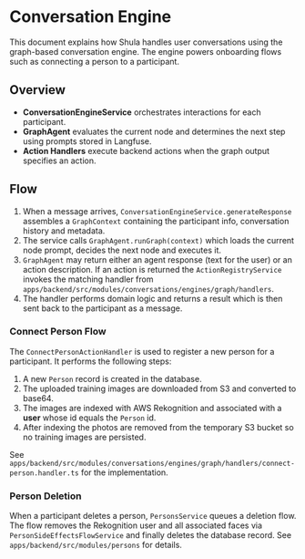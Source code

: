 # Conversation Engine

This document explains how Shula handles user conversations using the graph-based conversation engine. The engine powers onboarding flows such as connecting a person to a participant.

## Overview

- **ConversationEngineService** orchestrates interactions for each participant.
- **GraphAgent** evaluates the current node and determines the next step using prompts stored in Langfuse.
- **Action Handlers** execute backend actions when the graph output specifies an action.

## Flow

1. When a message arrives, `ConversationEngineService.generateResponse` assembles a `GraphContext` containing the participant info, conversation history and metadata.
2. The service calls `GraphAgent.runGraph(context)` which loads the current node prompt, decides the next node and executes it.
3. `GraphAgent` may return either an agent response (text for the user) or an action description. If an action is returned the `ActionRegistryService` invokes the matching handler from `apps/backend/src/modules/conversations/engines/graph/handlers`.
4. The handler performs domain logic and returns a result which is then sent back to the participant as a message.

### Connect Person Flow

The `ConnectPersonActionHandler` is used to register a new person for a participant. It performs the following steps:

1. A new `Person` record is created in the database.
2. The uploaded training images are downloaded from S3 and converted to base64.
3. The images are indexed with AWS Rekognition and associated with a **user** whose id equals the `Person` id.
4. After indexing the photos are removed from the temporary S3 bucket so no training images are persisted.

See `apps/backend/src/modules/conversations/engines/graph/handlers/connect-person.handler.ts` for the implementation.

### Person Deletion

When a participant deletes a person, `PersonsService` queues a deletion flow. The flow removes the Rekognition user and all associated faces via `PersonSideEffectsFlowService` and finally deletes the database record. See `apps/backend/src/modules/persons` for details.

